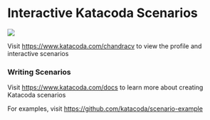 # Interactive Katacoda Scenarios

[![](http://shields.katacoda.com/katacoda/chandracv/count.svg)](https://www.katacoda.com/chandracv "Get your profile on Katacoda.com")

Visit https://www.katacoda.com/chandracv to view the profile and interactive scenarios

### Writing Scenarios
Visit https://www.katacoda.com/docs to learn more about creating Katacoda scenarios

For examples, visit https://github.com/katacoda/scenario-example
